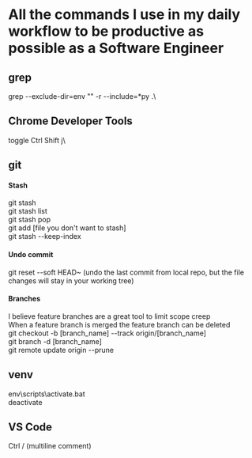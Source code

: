 # All the commands I use in my daily workflow to be productive as possible as a Software Engineer
## grep
grep --exclude-dir=env "" -r --include=\*py .\
## Chrome Developer Tools
toggle Ctrl Shift j\
## git
#### Stash
git stash\
git stash list\
git stash pop\
git add [file you don't want to stash]\
git stash --keep-index
#### Undo commit
git reset --soft HEAD~ (undo the last commit from local repo, but the file changes will stay in your working tree)
#### Branches
I believe feature branches are a great tool to limit scope creep\
When a feature branch is merged the feature branch can be deleted\
git checkout -b [branch_name] --track origin/[branch_name]\
git branch -d [branch_name]\
git remote update origin --prune
## venv
env\scripts\activate.bat\
deactivate
## VS Code
Ctrl / (multiline comment)

